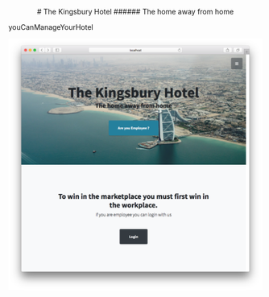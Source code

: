 <p align="center">
# The Kingsbury Hotel
###### The home away from home
</p>
youCanManageYourHotel

<!-- ![alt text](https://github.com/theIshantha/Hotel-Management-System-/blob/master/image%20copy.png "Logo Title Text 1")

![alt text](https://github.com/theIshantha/Hotel-Management-System-/blob/master/image.png "Logo Title Text 1") -->

<p align="center">
  <img src="project previews/1.png" width="auto" height="auto"/>
</p>


